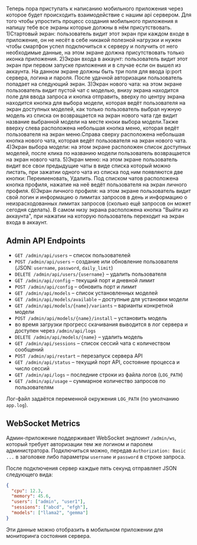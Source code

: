 Теперь пора приступать к написанию мобильного приложения через которое будет происходить взаимодействие с нашим api сервером. Для того чтобы упростить процесс создания мобильного приложения я напишу тебе все экраны которые должны в нём присутствовать.
1)Стартовый экран: пользователь видит этот экран при каждом входе в приложение, он не несёт в себе никакой полезной нагрузки и нужен чтобы смартфон успел подключиться к серверу и получить от него необходимые данные, на этом экране должна присутствовать только иконка приложения.
2)Экран входа в аккаунт: пользователь видит этот экран при первом запуске приложения и в случае если он вышел из аккаунта. На данном экране должны быть три поля для ввода ip:port сервера, логина и пароля. После удачной авторизации пользователь попадает на следующий экран.
3)Экран нового чата: на этом экране пользователь видит пустой чат с моделью, внизу экрана находится поле для ввода запроса и кнопка отправить, вверху по центру экрана находится кнопка для выбора модели, которая ведёт пользователя на экран доступных моделей, как только пользователь выбрал нужную модель из списка он возвращается на экран нового чата где видит название выбранной модели на месте кноки выбора модели.Также вверху слева расположена небольшая кнопка меню, которая ведёт пользователя на экран меню.Справа сверху расположена небольшая кнопка нового чата, которая ведёт пользователя на экран нового чата. 
4)Экран выбора модели: на этом экране расположен список доступных моделей, после клика по названию модели пользователь возвращается на экран нового чата.
5)Экран меню: на этом экране пользователь видит все свои предыдущие чаты в виде списка который можно листать, при зажатии одного чата из списка под ним появляются две кнопки: Переименовать, Удалить. Под списком чатов расположена кнопка профиля, нажатие на неё ведёт пользователя на экран личного профиля.
6)Экран личного профиля: на этом экране пользователь видит свой логин и информацию о лимитах запросов в день и информацию о неизрасходованных лимитах запросов (сколько ещё запросов он может сегодня сделать). В самом низу экрана расположена кнопка "Выйти из аккаунта", при нажатии на которую пользователь переходит на экран входа в аккаунт.
## Admin API Endpoints

- `GET /admin/api/users` – список пользователей
- `POST /admin/api/users` – создание или обновление пользователя (JSON: `username`, `password`, `daily_limit`)
- `DELETE /admin/api/users/{username}` – удалить пользователя
- `GET /admin/api/config` – текущий порт и дневной лимит
- `POST /admin/api/config` – обновить порт и лимит
- `GET /admin/api/models` – список установленных моделей
- `GET /admin/api/models/available` – доступные для установки модели
- `GET /admin/api/models/{name}/variants` – варианты конкретной модели
- `POST /admin/api/models/{name}/install` – установить модель
- во время загрузки прогресс скачивания выводится в лог сервера и доступен через `/admin/api/logs`
- `DELETE /admin/api/models/{name}` – удалить модель
- `GET /admin/api/sessions` – список сессий чата с количеством сообщений
- `POST /admin/api/restart` – перезапуск сервера API
- `GET /admin/api/status` – текущий порт API, состояние процесса и число сессий
- `GET /admin/api/logs` – последние строки из файла логов (`LOG_PATH`)
- `GET /admin/api/usage` – суммарное количество запросов по пользователям

Лог-файл задаётся переменной окружения `LOG_PATH` (по умолчанию `app.log`).

## WebSocket Metrics

Админ-приложение поддерживает WebSocket эндпоинт `/admin/ws`, который требует авторизации тем же логином и паролем администратора.
Подключиться можно, передав `Authorization: Basic ...` в заголовке либо параметры `username` и `password` в строке запроса.

После подключения сервер каждые пять секунд отправляет JSON следующего вида:

```json
{
  "cpu": 12.3,
  "memory": 45.6,
  "users": ["admin", "user1"],
  "sessions": ["abcd", "efgh"],
  "models": ["llama2", "gemma"]
}
```

Эти данные можно отобразить в мобильном приложении для мониторинга состояния сервера.

